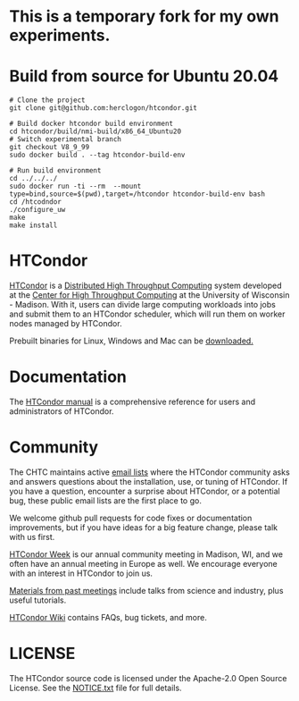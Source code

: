 # This is a temporary fork for my own experiments.

# Build from source for Ubuntu 20.04

```
# Clone the project
git clone git@github.com:herclogon/htcondor.git

# Build docker htcondor build environment
cd htcondor/build/nmi-build/x86_64_Ubuntu20
# Switch experimental branch
git checkout V8_9_99
sudo docker build . --tag htcondor-build-env

# Run build environment
cd ../../../
sudo docker run -ti --rm  --mount type=bind,source=$(pwd),target=/htcondor htcondor-build-env bash
cd /htcodndor
./configure_uw 
make
make install

```

# HTCondor

[HTCondor](https://research.cs.wisc.edu/htcondor/) is a
[Distributed High Throughput Computing](https://en.wikipedia.org/wiki/High-throughput_computing)
system developed at the
[Center for High Throughput Computing](http://chtc.cs.wisc.edu/)
at the University of Wisconsin - Madison.  With it, users can divide large
computing workloads into jobs and submit them to an HTCondor scheduler,
which will run them on worker nodes managed by HTCondor.

Prebuilt binaries for Linux, Windows and Mac can be
[downloaded.](https://research.cs.wisc.edu/htcondor/downloads/)

# Documentation

The [HTCondor manual](https://research.cs.wisc.edu/htcondor/manual/) is a
comprehensive reference for users and administrators of HTCondor.

# Community

The CHTC maintains active [email lists](https://research.cs.wisc.edu/htcondor/mail-lists/)
where the HTCondor community asks and answers questions about the installation,
use, or tuning of HTCondor.  If you have a question, encounter a surprise about
HTCondor, or a potential bug, these public email lists are the first place to go.

We welcome github pull requests for code fixes or documentation improvements, but if
you have ideas for a big feature change, please talk with us first.

[HTCondor Week](https://research.cs.wisc.edu/htcondor/HTCondorWeek2020/index.html)
is our annual community meeting in Madison, WI, and we often have an annual
meeting in Europe as well. We encourage everyone with an interest in HTCondor
to join us.

[Materials from past meetings](https://research.cs.wisc.edu/htcondor/past_condor_weeks.html)
include talks from science and industry, plus useful tutorials.

[HTCondor Wiki](http://condor-wiki.cs.wisc.edu/index.cgi/wiki) contains FAQs,
bug tickets, and more.

# LICENSE

The HTCondor source code is licensed under the Apache-2.0 Open Source License.
See the [NOTICE.txt](NOTICE.txt) file for full details.
